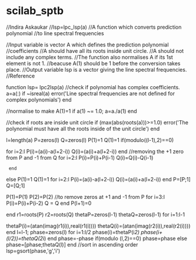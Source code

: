 # scilab_sptb
//Indira Askaukar
//lsp=lpc_lsp(a)
//A function which converts prediction polynomial
//to line spectral frequencies

//Input variable is vector A which defines the prediction polynomial
//coefficients
//A should have all its roots inside unit circle.
//A should not include any complex terms.
//The function also normalises A if its 1st element is not 1.
//beacuse A(1) should be 1 before the conversion takes place.
//Output variable lsp is a vector giving the line spectral frequencies.
//Reference


function lsp= lpc2lsp(a)
//check if polynomial has complex coefficients.
a=a(:)
if ~isreal(a)
    error('Line spectral frequencies are not defined for complex polynomials')
end

//normalise to make A(1)=1
if a(1) ~= 1.0;
    a=a./a(1)
end

//check if roots are inside unit circle
if (max(abs(roots(a)))>=1.0)
error('The polynomial must have all the roots inside of the unit circle')
end





 l=length(a)
 P=zeros(l)
 Q=zeros(l)
 P(1)=1
 Q(1)=1
 if(modulo((l-1),2)==0)

   for i=2:l
   P(i)=(a(i)-a(l+2-i))
   Q(i)=(a(i)+a(l+2-i))
   end
   //removing the +1 zero from P and -1 from Q
   for i=2:l
     P(i)=P(i)+P(i-1)
     Q(i)=Q(i)-Q(i-1)
    
     end

else
     P(1)=1
     Q(1)=1
     for i=2:l
   P(i)=(a(i)-a(l+2-i))
   Q(i)=(a(i)+a(l+2-i))
     end
   P=[P;1]
   Q=[Q;1]
   
   P(1)=P(1)
   P(2)=P(2)
   //to remove zeros at +1 and -1 from P
   for i=3:l
   P(i)=P(i)+P(i-2)
   Q = Q
   end
   P(l+1)=0
    
end
r1=roots(P)
r2=roots(Q)
thetaP=zeros(l-1)
thetaQ=zeros(l-1)
for i=1:l-1
    
thetaP(i)=(atan(imag(r1(i)),real(r1(i))))
thetaQ(i)=(atan(imag(r2(i)),real(r2(i))))
end
l=l-1;
phase=zeros(l)
for i=1:l/2
phase(i)=thetaP(i*2)
phase(i+(l/2))=thetaQ(2*i)
end
phase=-phase
if(modulo (l,2)==0)
    phase=phase
    else
phase=[phase;thetaQ(l)]
end
//sort in ascending order
lsp=gsort(phase,'g','i')
